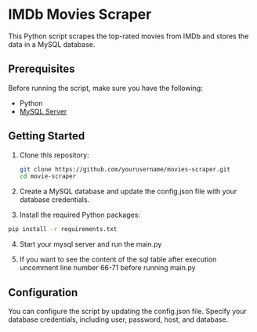 # IMDb Movies Scraper

This Python script scrapes the top-rated movies from IMDb and stores the data in a MySQL database.

## Prerequisites

Before running the script, make sure you have the following:

- Python
- [MySQL Server](https://dev.mysql.com/downloads/mysql/)


## Getting Started

1. Clone this repository:
   ```bash
   git clone https://github.com/yourusername/movies-scraper.git
   cd movie-scraper
   ```
2. Create a MySQL database and update  the config.json file with your database credentials.

3. Install the required Python packages:
```bash
pip install -r requirements.txt
```
4. Start your mysql server and run the main.py

5. If you want to see the content of the sql table after execution uncomment line number 66-71 before running main.py


## Configuration

You can configure the script by updating the config.json file. Specify your database credentials, including user, password, host, and database.